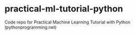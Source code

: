 # practical-ml-tutorial-python
Code repo for Practical Machine Learning Tutorial with Python (pythonprogramming.net)
